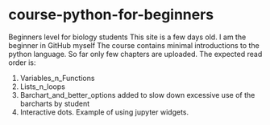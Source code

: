 # course-python-for-beginners
Beginners level for biology students
This site is a few days old. I am the beginner in GitHub myself
The course contains minimal introductions to the python language. So far only few chapters are uploaded.
The expected read order is:
1. Variables_n_Functions
2. Lists_n_loops
3. Barchart_and_better_options added to slow down excessive use of the barcharts by student
4. Interactive dots. Example of using jupyter widgets.  
